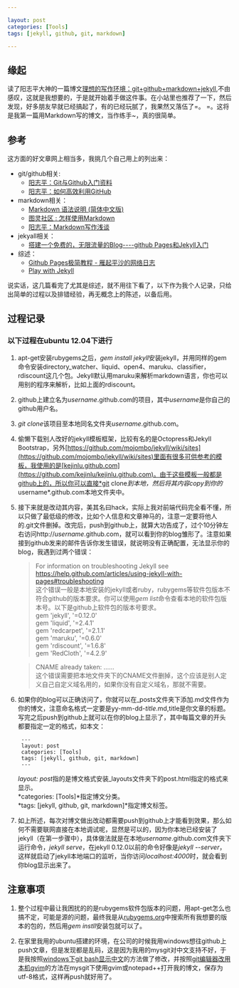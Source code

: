```yaml
---

layout: post
categories: [Tools]
tags: [jekyll, github, git, markdown]

---
```


## 缘起

读了阳志平大神的一篇博文[理想的写作环境：git+github+markdown+jekyll](http://www.yangzhiping.com/tech/writing-space.html),不由感叹，这就是我想要的，于是就开始着手做这件事。在小站里也推荐了一下，然后发现，好多朋友早就已经搞起了，有的已经玩腻了，我果然又落伍了=。 =。这将是我第一篇用Markdown写的博文，当作练手~，真的很简单。

## 参考

这方面的好文章网上相当多，我挑几个自己用上的列出来：  

- git/github相关:
	+ [阳志平：Git与Github入门资料](http://www.yangzhiping.com/tech/git.html)  
	+ [阳志平：如何高效利用GitHub](http://www.yangzhiping.com/tech/github.html)  
- markdown相关：
	+ [Markdown 语法说明 (简体中文版)](http://wowubuntu.com/markdown/)
	+ [图灵社区 : 怎样使用Markdown](http://www.ituring.com.cn/article/23)
	+ [阳志平：Markdown写作浅谈](http://www.yangzhiping.com/tech/r-markdown-knitr.html)
- jekyall相关：
	+ [搭建一个免费的，无限流量的Blog----github Pages和Jekyll入门](http://www.ruanyifeng.com/blog/2012/08/blogging_with_jekyll.html)
- 综述：
	+ [Github Pages极简教程 - 雁起平沙的网络日志](http://yanping.me/cn/blog/2012/03/18/github-pages-step-by-step/)
	+ [Play with Jekyll](http://blog.skydark.info/programming/2012/03/23/play-with-jekyll/)

说实话，这几篇看完了尤其是综述，就不用往下看了，以下作为我个人记录，只给出简单的过程以及排错经验，再无概念上的陈述，以备后用。

## 过程记录

### 以下过程在ubuntu 12.04下进行
1. apt-get安装rubygems之后，*gem install jekyll*安装jekyll，并用同样的gem命令安装directory_watcher、liquid、open4、maruku、classifier，rdiscount这几个包。Jekyll默认用maruku来解析markdown语言，你也可以用别的程序来解析，比如上面的rdiscount。

2. github上建立名为*username*.github.com的项目，其中*username*是你自己的github用户名。

3. *git clone*该项目至本地同名文件夹*username*.github.com。

4. 偷懒下载别人改好的jekyll模板框架，比较有名的是Octopress和Jekyll Bootstrap，另外[https://github.com/mojombo/jekyll/wiki/sites](https://github.com/mojombo/jekyll/wiki/sites)里面有很多可供参考的模板，我使用的是[kejinlu.github.com](https://github.com/kejinlu/kejinlu.github.com)。由于这些模板一般都是github上的，所以你可以直接*git clone*到本地，然后将其内容copy到你的*username*.github.com本地文件夹中。

5. 接下来就是改动其内容，美其名曰hack，实际上我对前端代码完全看不懂，所以只做了最低级的修改，比如个人信息和文章神马的，注意一定要将他人的.git文件删掉。改完后，push到github上，就算大功告成了，过个10分钟左右访问http://*username*.github.com，就可以看到你的blog雏形了。注意如果接到github发来的邮件告诉你发生错误，就说明没有正确配置，无法显示你的blog，我遇到过两个错误：

	>For information on troubleshooting Jekyll see https://help.github.com/articles/using-jekyll-with-pages#troubleshooting  
	这个错误一般是本地安装的jekyll或者ruby，rubygems等软件包版本不符合github的版本要求。你可以使用*gem list*命令查看本地的软件包版本号。以下是github上软件包的版本号要求。  
	        gem 'jekyll',     '=0.12.0'  
	gem 'liquid',     '=2.4.1'  
	gem 'redcarpet',  '=2.1.1'  
	gem 'maruku',     '=0.6.0'  
	gem 'rdiscount',  '=1.6.8'  
	gem 'RedCloth',   '=4.2.9'
	
	
	>CNAME already taken: ......  
	这个错误需要把本地文件夹下的CNAME文件删掉，这个应该是别人定义自己自定义域名用的，如果你没有自定义域名，那就不需要。

6. 如果你的blog可以正确访问了，你就可以在_posts文件夹下添加.md文件作为你的博文，注意命名格式一定要是yy-mm-dd-*title*.md,title是你文章的标题。写完之后push到github上就可以在你的blog上显示了，其中每篇文章的开头都要指定一定的格式，如本文：

        ---
		layout: post
		categories: [Tools]
		tags: [jekyll, github, git, markdown]
		---

	*layout: post*指的是博文格式安装_layouts文件夹下的post.html指定的格式来显示。  
	*categories: [Tools]*指定博文分类。  
	*tags: [jekyll, github, git, markdown]*指定博文标签。

7. 如上所述，每次对博文做出改动都需要push到github上才能看到效果，那么如何不需要联网直接在本地调试呢，显然是可以的，因为你本地已经安装了jekyll（在第一步骤中），具体做法就是在本地*username*.github.com文件夹下运行命令，*jekyll serve*，在jekyll 0.12.0以前的命令好像是*jekyll --server*，这样就启动了jekyll本地端口的监听，当你访问*localhost:4000*时，就会看到你blog显示出来了。

## **注意事项**

1. 整个过程中最让我困扰的的是rubygems软件包版本的问题，用apt-get怎么也搞不定，可能是源的问题，最终我是从[rubygems.org](http://rubygems.org/)中搜索所有我想要的版本的包的，然后用*gem instll*安装包就可以了。

2. 在家里我用的ubuntu搭建的环境，在公司的时候我用windows想往github上push文章，但是发现都是乱码，这是因为我用的mysgit对中文支持不好，于是我按照[windows下git bash显示中文](http://blog.csdn.net/self001/article/details/7337182)的方法做了修改，并按照[git编辑器改用本机gvim](http://www.cuiguojie.com/msysgit_editor_gvim.html)的方法在mysgit下使用gvim或notepad++打开我的博文，保存为utf-8格式，这样再push就好用了。
